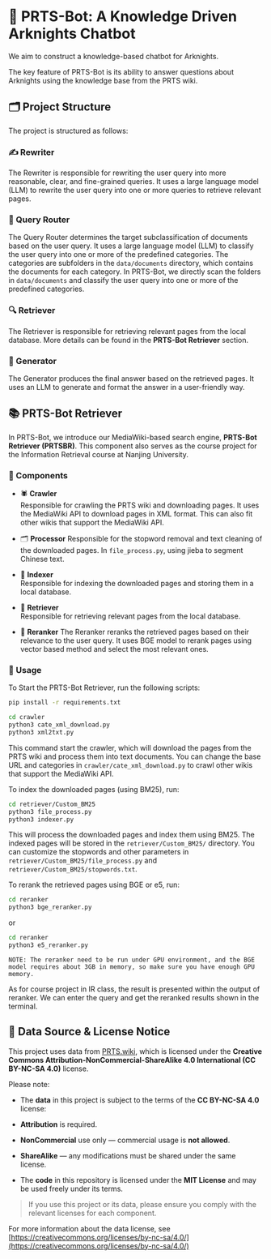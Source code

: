 # 🤖 PRTS-Bot: A Knowledge Driven Arknights Chatbot

We aim to construct a knowledge-based chatbot for Arknights.

The key feature of PRTS-Bot is its ability to answer questions about Arknights using the knowledge base from the PRTS wiki.

## 🗂 Project Structure

The project is structured as follows:

### ✍️ Rewriter

The Rewriter is responsible for rewriting the user query into more reasonable, clear, and fine-grained queries. It uses a large language model (LLM) to rewrite the user query into one or more queries to retrieve relevant pages.

### 🔀 Query Router

The Query Router determines the target subclassification of documents based on the user query. It uses a large language model (LLM) to classify the user query into one or more of the predefined categories.
The categories are subfolders in the `data/documents` directory, which contains the documents for each category.
In PRTS-Bot, we directly scan the folders in `data/documents` and classify the user query into one or more of the predefined categories.

### 🔍 Retriever

The Retriever is responsible for retrieving relevant pages from the local database. More details can be found in the **PRTS-Bot Retriever** section.


### 📝 Generator

The Generator produces the final answer based on the retrieved pages. It uses an LLM to generate and format the answer in a user-friendly way.

## 📚 PRTS-Bot Retriever

In PRTS-Bot, we introduce our MediaWiki-based search engine, **PRTS-Bot Retriever (PRTSBR)**. This component also serves as the course project for the Information Retrieval course at Nanjing University.

### 🧩 Components

- 🕷️ **Crawler**  
  Responsible for crawling the PRTS wiki and downloading pages. It uses the MediaWiki API to download pages in XML format. This can also fit other wikis that support the MediaWiki API.

- 🗂️ **Processor**
  Responsible for the stopword removal and text cleaning of the downloaded pages. In `file_process.py`, using jieba to segment Chinese text.

- 📖 **Indexer**  
  Responsible for indexing the downloaded pages and storing them in a local database. 

- 📂 **Retriever**  
  Responsible for retrieving relevant pages from the local database.

- 🔄 **Reranker**
  The Reranker reranks the retrieved pages based on their relevance to the user query. It uses BGE model to rerank pages using vector based method and select the most relevant ones.

### 🔗 Usage
To Start the PRTS-Bot Retriever, run the following scripts:

```bash
pip install -r requirements.txt
```

```bash
cd crawler
python3 cate_xml_download.py
python3 xml2txt.py
```
This command start the crawler, which will download the pages from the PRTS wiki and process them into text documents. You can change the base URL and categories in `crawler/cate_xml_download.py` to crawl other wikis that support the MediaWiki API.


To index the downloaded pages (using BM25), run:
```bash
cd retriever/Custom_BM25
python3 file_process.py
python3 indexer.py
```
This will process the downloaded pages and index them using BM25. The indexed pages will be stored in the `retriever/Custom_BM25/` directory. You can customize the stopwords and other parameters in `retriever/Custom_BM25/file_process.py` and `retriever/Custom_BM25/stopwords.txt`.

To rerank the retrieved pages using BGE or e5, run:
```bash
cd reranker
python3 bge_reranker.py
```
or
```bash
cd reranker
python3 e5_reranker.py
```

`NOTE: The reranker need to be run under GPU environment, and the BGE model requires about 3GB in memory, so make sure you have enough GPU memory.`

As for course project in IR class, the result is presented within the output of reranker. We can enter the query and get the reranked results shown in the terminal.


## 📄 Data Source & License Notice

This project uses data from [PRTS.wiki](https://prts.wiki/), which is licensed under the **Creative Commons Attribution-NonCommercial-ShareAlike 4.0 International (CC BY-NC-SA 4.0)** license.

Please note:

-  The **data** in this project is subject to the terms of the **CC BY-NC-SA 4.0** license:
  -  **Attribution** is required.
  -  **NonCommercial** use only — commercial usage is **not allowed**.
  -  **ShareAlike** — any modifications must be shared under the same license.

-  The **code** in this repository is licensed under the **MIT License** and may be used freely under its terms.

>  If you use this project or its data, please ensure you comply with the relevant licenses for each component.

For more information about the data license, see [https://creativecommons.org/licenses/by-nc-sa/4.0/](https://creativecommons.org/licenses/by-nc-sa/4.0/)
